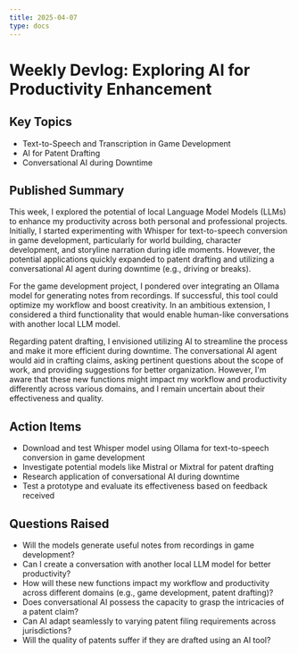 ```yaml
---
title: 2025-04-07
type: docs
---
```

# Weekly Devlog: Exploring AI for Productivity Enhancement

## Key Topics
- Text-to-Speech and Transcription in Game Development
- AI for Patent Drafting
- Conversational AI during Downtime
## Published Summary
This week, I explored the potential of local Language Model Models (LLMs) to enhance my productivity across both personal and professional projects. Initially, I started experimenting with Whisper for text-to-speech conversion in game development, particularly for world building, character development, and storyline narration during idle moments. However, the potential applications quickly expanded to patent drafting and utilizing a conversational AI agent during downtime (e.g., driving or breaks).

For the game development project, I pondered over integrating an Ollama model for generating notes from recordings. If successful, this tool could optimize my workflow and boost creativity. In an ambitious extension, I considered a third functionality that would enable human-like conversations with another local LLM model.

Regarding patent drafting, I envisioned utilizing AI to streamline the process and make it more efficient during downtime. The conversational AI agent would aid in crafting claims, asking pertinent questions about the scope of work, and providing suggestions for better organization. However, I'm aware that these new functions might impact my workflow and productivity differently across various domains, and I remain uncertain about their effectiveness and quality.

## Action Items
- Download and test Whisper model using Ollama for text-to-speech conversion in game development
- Investigate potential models like Mistral or Mixtral for patent drafting
- Research application of conversational AI during downtime
- Test a prototype and evaluate its effectiveness based on feedback received
## Questions Raised
- Will the models generate useful notes from recordings in game development?
- Can I create a conversation with another local LLM model for better productivity?
- How will these new functions impact my workflow and productivity across different domains (e.g., game development, patent drafting)?
- Does conversational AI possess the capacity to grasp the intricacies of a patent claim?
- Can AI adapt seamlessly to varying patent filing requirements across jurisdictions?
- Will the quality of patents suffer if they are drafted using an AI tool?